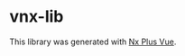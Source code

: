 # vnx-lib

This library was generated with [Nx Plus Vue](https://github.com/ZachJW34/nx-plus/tree/master/libs/vue).

